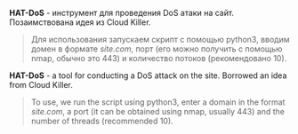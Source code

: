 **HAT-DoS** - инструмент для проведения DoS атаки на сайт. Позаимствована идея из Cloud Killer. 
> Для использования запускаем скрипт с помощью python3, вводим домен в формате *site.com*, порт (его можно получить с помощью nmap, обычно это 443) и количество потоков (рекомендовано 10).

**HAT-DoS** - a tool for conducting a DoS attack on the site. Borrowed an idea from Cloud Killer.

> To use, we run the script using python3, enter a domain in the format *site.com*, a port (it can be obtained using nmap, usually 443) and the number of threads (recommended 10).
